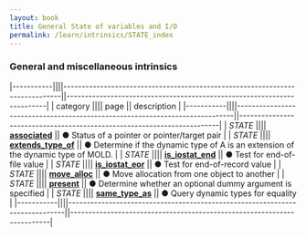 ```yaml
---
layout: book
title: General State of variables and I/O
permalink: /learn/intrinsics/STATE_index
---
```

### General and miscellaneous intrinsics

|-----------||||-----------------------------------------------------------------------------||------------------------------------------------------------------------|
| category  |||| page                                                                        || description                                                            |
|-----------||||-----------------------------------------------------------------------------||------------------------------------------------------------------------|
| *STATE*   |||| [__associated__]({{site.baseurl}}/learn/intrinsics/ASSOCIATED)              || &#9679; Status of a pointer or pointer/target pair                     |
| *STATE*   |||| [__extends\_type\_of__]({{site.baseurl}}/learn/intrinsics/EXTENDS_TYPE_OF)  || &#9679; Determine if the dynamic type of A is an extension of the dynamic type of MOLD.    |
| *STATE*   |||| [__is\_iostat\_end__]({{site.baseurl}}/learn/intrinsics/IS_IOSTAT_END)      || &#9679; Test for end-of-file value                                     |
| *STATE*   |||| [__is\_iostat\_eor__]({{site.baseurl}}/learn/intrinsics/IS_IOSTAT_EOR)      || &#9679; Test for end-of-record value                                   |
| *STATE*   |||| [__move\_alloc__]({{site.baseurl}}/learn/intrinsics/MOVE_ALLOC)             || &#9679; Move allocation from one object to another                     |
| *STATE*   |||| [__present__]({{site.baseurl}}/learn/intrinsics/PRESENT)                    || &#9679; Determine whether an optional dummy argument is specified      |
| *STATE*   |||| [__same\_type\_as__]({{site.baseurl}}/learn/intrinsics/SAME_TYPE_AS)        || &#9679; Query dynamic types for equality                               |
|-----------||||-----------------------------------------------------------------------------||------------------------------------------------------------------------|

